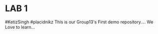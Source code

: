 <h1><b>LAB 1</b></h1>
#KetizSingh
#placidnikz
 This is our Group13's First demo repository.... We Love to learn...

